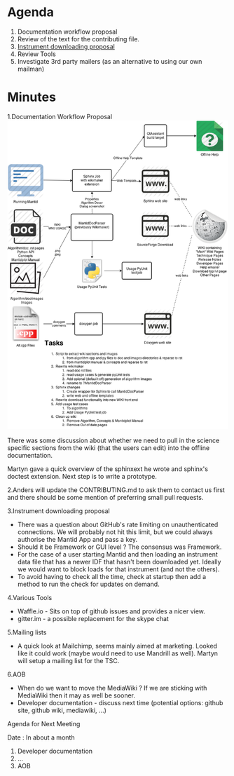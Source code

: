 Agenda
======
1. Documentation workflow proposal 
2. Review of the text for the contributing file.
3. [Instrument downloading proposal](http://github.com/mantidproject/documents/blob/master/Design/InstrumentFetching.md)
3. Review Tools
4. Investigate 3rd party mailers (as an alternative to using our own mailman)

Minutes
=======

1.Documentation Workflow Proposal 
![Documentation workflow proposal](../../../Design/Documentation/Documentation%20workflow%20option%201.png)

There was some discussion about whether we need to pull in the science specific sections from the wiki (that the users can edit) into the offline documentation.

Martyn gave a quick overview of the sphinxext he wrote and sphinx's doctest extension.  Next step is to write a prototype.
 
2.Anders will update the CONTRIBUTING.md to ask them to contact us first and there should be some mention of preferring small pull requests.  

3.Instrument downloading proposal
 * There was a question about GitHub's rate limiting on unauthenticated connections.  We will probably not hit this limit, but we could always authorise the Mantid App and pass a key.  
 * Should it be Framework or GUI level ?  The consensus was Framework.
 * For the case of a user starting Mantid and then loading an instrument data file that has a newer IDF that hasn't been downloaded yet.  Ideally we would want to block loads for that instrument (and not the others).
 * To avoid having to check all the time, check at startup then add a method to run the check for updates on demand.

4.Various Tools
 * Waffle.io - Sits on top of github issues and provides a nicer view.
 * gitter.im - a possible replacement for the skype chat

5.Mailing lists
 * A quick look at Mailchimp, seems mainly aimed at marketing.  Looked like it could work (maybe would need to use Mandrill as well).  Martyn will setup a mailing list for the TSC.

6.AOB
 * When do we want to move the MediaWiki ?  If we are sticking with MediaWiki then it may as well be sooner.  
 * Developer documentation - discuss next time (potential options: github site, github wiki, mediawiki, ...)


Agenda for Next Meeting

Date : In about a month

1. Developer documentation
2. ...
2. AOB
